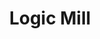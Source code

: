 ---
associated_papers: https://arxiv.org/pdf/2301.00200.pdf
citation: "@misc{erhardt2022logic,\n      title={Logic Mill - A Knowledge Navigation
  System},\n      author={Sebastian Erhardt and Mainak Ghosh and Erik Buunk and Michael
  E. Rose and Dietmar Harhoff},\n      year={2022},\n      eprint={2301.00200},\n
  \     archivePrefix={arXiv},\n      primaryClass={cs.CL}\n}"
contributors:
- Sebastian Erhardt
- Mainak Ghosh
- Erik Buunk
- Michael E. Rose
- Dietmar Harhoff
description: 'Logic Mill is a scalable and openly accessible soft- ware system that
  identifies semantically similar documents within either one domain-specific corpus
  or multi-domain corpora. It uses advanced Natural Language Processing (NLP) techniques
  to generate numerical representations of documents. Currently it leverages a large
  pre-trained language model to generate these document representations. The system
  focuses on scientific publications and patent documents and contains more than 200
  million documents. It is easily accessible via a simple Application Programming
  Interface (API) or via a web interface. Moreover, it is continuously being updated
  and can be extended to text corpora from other domains. '
documentation: https://github.com/max-planck-innovation-competition/logic-mill
last_edit: Fri, 01 Dec 2023 12:42:49 GMT
location: https://logic-mill.net/
maintained_by: 'Max Planck Institute for Innovation and Competition, email: team@logic-mill.net'
shortname: logic-mill
tags:
- semantic analysis
terms_of_use: '


  If you use the Logic Mill system, please cite our paper: https://doi.org/10.48550/arXiv.2301.00200'
title: Logic Mill
uuid: 4a3152a3-ec06-4aa9-b92d-eb12779dfdae
---